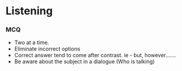 # Listening

### MCQ
  - Two at a time.
  - Eliminate incorrect options
  - Correct answer tend to come after contrast. ie - but, however.......
  - Be aware about the subject in a dialogue (Who is talking)
